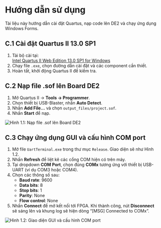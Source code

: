 # Hướng dẫn sử dụng

Tài liệu này hướng dẫn cài đặt Quartus, nạp code lên DE2 và chạy ứng dụng Windows Forms.

## C.1 Cài đặt Quartus II 13.0 SP1

1. Tải bộ cài tại:  
   [Intel Quartus II Web Edition 13.0 SP1 for Windows](https://www.intel.com/content/www/us/en/software-kit/711791/intel-quartus-ii-web-edition-design-software-version-13-0sp1-for-windows.html?fbclid=IwY2xjawLgRXJleHRuA2FlbQIxMQABHkyloSfqtQ0dWzO3xFbs4YykVYJaZn2GDtg3DzeE0dwkK0IaghSVaG5qLzhh_aem_x0XiRf-Z6-pPnPj23MtUnA)  
2. Chạy file `.exe`, chọn đường dẫn cài đặt và các component cần thiết.  
3. Hoàn tất, khởi động Quartus II để kiểm tra.

## C.2 Nạp file .sof lên Board DE2

1. Mở Quartus II → **Tools → Programmer**.  
2. Chọn thiết bị USB-Blaster, nhấn **Auto Detect**.  
3. Nhấn **Add File…** và chọn `output_files/project.sof`.  
4. Nhấn **Start** để nạp.  

![Hình 1.1: Nạp file .sof lên Board DE2](images/fig1_1.png)

## C.3 Chạy ứng dụng GUI và cấu hình COM port

1. Mở file `UartTerminal.exe` trong thư mục `Release`. Giao diện sẽ như Hình 1.2.  
2. Nhấn **Refresh** để liệt kê các cổng COM hiện có trên máy.  
3. Tại dropdown **COM Port**, chọn đúng **COMx** tương ứng với thiết bị USB-UART (ví dụ COM3 hoặc COM4).  
4. Chọn các thông số sau:
   - **Baud rate**: 9600  
   - **Data bits**: 8  
   - **Stop bits**: 1  
   - **Parity**: None  
   - **Flow control**: None  
5. Nhấn **Connect** để mở kết nối tới FPGA. Khi thành công, nút **Disconnect** sẽ sáng lên và khung log sẽ hiện dòng “[MSG] Connected to COMx”.

![Hình 1.2: Giao diện GUI và cấu hình COM port](images/fig1_2.png)

